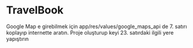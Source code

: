 # TravelBook
Google Map e girebilmek için app/res/values/google_maps_api de 7. satırı koplayıp internette aratın. 
Proje oluşturup keyi 23. satırdaki ilgili yere yapıştırın
